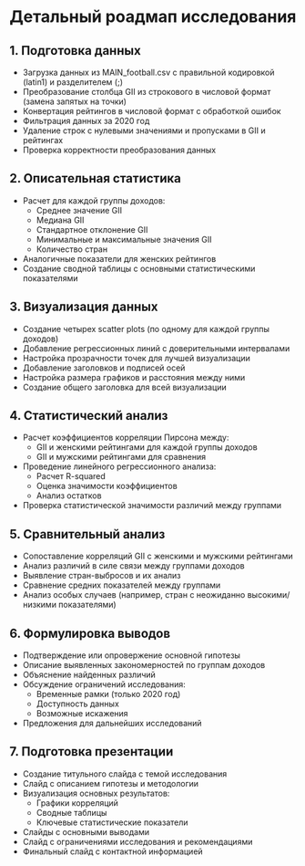 # Детальный роадмап исследования

## 1. Подготовка данных
- Загрузка данных из MAIN_football.csv с правильной кодировкой (latin1) и разделителем (;)
- Преобразование столбца GII из строкового в числовой формат (замена запятых на точки)
- Конвертация рейтингов в числовой формат с обработкой ошибок
- Фильтрация данных за 2020 год
- Удаление строк с нулевыми значениями и пропусками в GII и рейтингах
- Проверка корректности преобразования данных

## 2. Описательная статистика
- Расчет для каждой группы доходов:
  - Среднее значение GII
  - Медиана GII
  - Стандартное отклонение GII
  - Минимальные и максимальные значения GII
  - Количество стран
- Аналогичные показатели для женских рейтингов
- Создание сводной таблицы с основными статистическими показателями

## 3. Визуализация данных
- Создание четырех scatter plots (по одному для каждой группы доходов)
- Добавление регрессионных линий с доверительными интервалами
- Настройка прозрачности точек для лучшей визуализации
- Добавление заголовков и подписей осей
- Настройка размера графиков и расстояния между ними
- Создание общего заголовка для всей визуализации

## 4. Статистический анализ
- Расчет коэффициентов корреляции Пирсона между:
  - GII и женскими рейтингами для каждой группы доходов
  - GII и мужскими рейтингами для сравнения
- Проведение линейного регрессионного анализа:
  - Расчет R-squared
  - Оценка значимости коэффициентов
  - Анализ остатков
- Проверка статистической значимости различий между группами

## 5. Сравнительный анализ
- Сопоставление корреляций GII с женскими и мужскими рейтингами
- Анализ различий в силе связи между группами доходов
- Выявление стран-выбросов и их анализ
- Сравнение средних показателей между группами
- Анализ особых случаев (например, стран с неожиданно высокими/низкими показателями)

## 6. Формулировка выводов
- Подтверждение или опровержение основной гипотезы
- Описание выявленных закономерностей по группам доходов
- Объяснение найденных различий
- Обсуждение ограничений исследования:
  - Временные рамки (только 2020 год)
  - Доступность данных
  - Возможные искажения
- Предложения для дальнейших исследований

## 7. Подготовка презентации
- Создание титульного слайда с темой исследования
- Слайд с описанием гипотезы и методологии
- Визуализация основных результатов:
  - Графики корреляций
  - Сводные таблицы
  - Ключевые статистические показатели
- Слайды с основными выводами
- Слайд с ограничениями исследования и рекомендациями
- Финальный слайд с контактной информацией